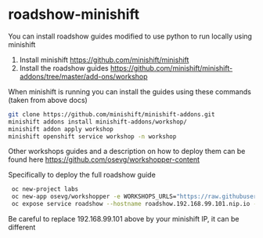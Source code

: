 # roadshow-minishift

You can install roadshow guides modified to use python to run locally using minishift
1. Install minishift https://github.com/minishift/minishift
1. Install the roadshow guides https://github.com/minishift/minishift-addons/tree/master/add-ons/workshop

When minishift is running you can install the guides using these commands (taken from above docs)
```sh
git clone https://github.com/minishift/minishift-addons.git
minishift addons install minishift-addons/workshop/
minishift addon apply workshop
minishift openshift service workshop -n workshop
```
Other workshops guides and a description on how to deploy them can be found here
https://github.com/osevg/workshopper-content

Specifically to deploy the full roadshow guide
```sh
 oc new-project labs
 oc new-app osevg/workshopper -e WORKSHOPS_URLS="https://raw.githubusercontent.com/osevg/workshopper-content/master/_workshops/roadshow.yml" -e CONSOLE_ADDRESS=192.168.99.101:8443 -e ROUTER_ADDRESS=192.168.99.101.nip.io -e DOCS_URL=docs.openshift.org --name roadshow -n labs
 oc expose service roadshow --hostname roadshow.192.168.99.101.nip.io -n labs
```
Be careful to replace 192.168.99.101 above by your minishift IP, it can be different
